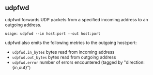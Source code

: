 ## udpfwd

udpfwd forwards UDP packets from a specified incoming address to an outgoing address.

```
usage: udpfwd --in host:port --out host:port
```

udpfwd also emits the following metrics to the outgoing host:port:

* `udpfwd.in_bytes` bytes read from incoming address
* `udpfwd.out_bytes` bytes read from outgoing address
* `udpfwd.error` number of errors encountered (tagged by "direction:{in,out}")
